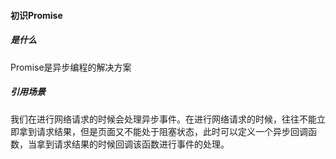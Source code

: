 #### 初识Promise

##### 是什么

Promise是异步编程的解决方案

##### 引用场景

我们在进行网络请求的时候会处理异步事件。在进行网络请求的时候，往往不能立即拿到请求结果，但是页面又不能处于阻塞状态，此时可以定义一个异步回调函数，当拿到请求结果的时候回调该函数进行事件的处理。


